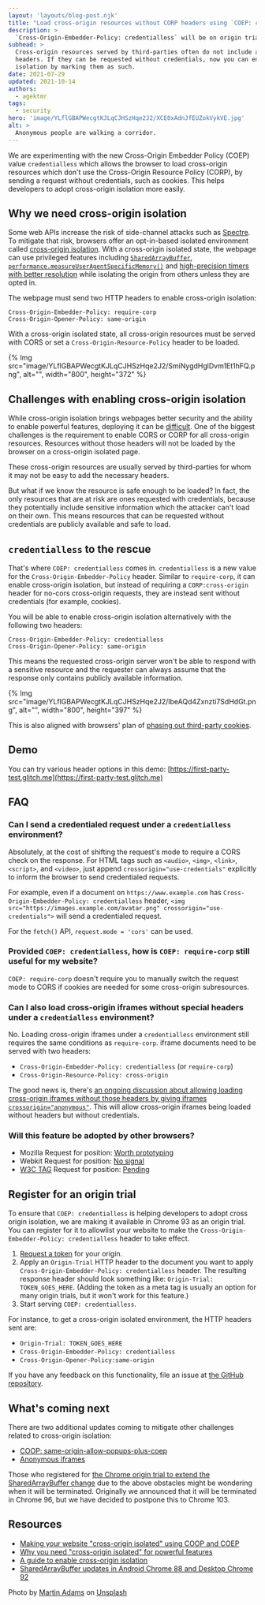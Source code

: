 ```yaml
---
layout: 'layouts/blog-post.njk'
title: "Load cross-origin resources without CORP headers using `COEP: credentialless`"
description: >
  `Cross-Origin-Embedder-Policy: credentialless` will be on origin trial starting Chrome 93. This new value allows web pages to enable cross-origin isolation without requiring cross-origin resources to respond with a `CORP: cross-origin` header by sending credentialless requests.
subhead: >
  Cross-origin resources served by third-parties often do not include adequate CORP
  headers. If they can be requested without credentials, now you can enable cross-origin
  isolation by marking them as such. 
date: 2021-07-29
updated: 2021-10-14
authors:
  - agektmr
tags:
  - security
hero: 'image/YLflGBAPWecgtKJLqCJHSzHqe2J2/XCE0xAdnJfEUZokVykVE.jpg'
alt: >
  Anonymous people are walking a corridor.
---
```


We are experimenting with the new Cross-Origin Embedder Policy (COEP) value
`credentialless` which allows the browser to load cross-origin resources which
don't use the Cross-Origin Resource Policy (CORP), by sending a request without
credentials, such as cookies. This helps developers to adopt cross-origin
isolation more easily.

## Why we need cross-origin isolation

Some web APIs increase the risk of side-channel attacks such as
[Spectre](https://en.wikipedia.org/wiki/Spectre_(security_vulnerability)). To
mitigate that risk, browsers offer an opt-in-based isolated environment called
[cross-origin isolation](https://web.dev/coop-coep/). With a cross-origin
isolated state, the webpage can use privileged features including
[`SharedArrayBuffer`](https://developer.chrome.com/blog/enabling-shared-array-buffer/),
[`performance.measureUserAgentSpecificMemory()`](https://web.dev/monitor-total-page-memory-usage/)
and [high-precision timers with better
resolution](https://developer.chrome.com/blog/cross-origin-isolated-hr-timers/)
while isolating the origin from others unless they are opted in.

The webpage must send two HTTP headers to enable cross-origin isolation:

```http
Cross-Origin-Embedder-Policy: require-corp
Cross-Origin-Opener-Policy: same-origin
```

With a cross-origin isolated state, all cross-origin resources must be served
with CORS or set a `Cross-Origin-Resource-Policy` header to be loaded.

{% Img src="image/YLflGBAPWecgtKJLqCJHSzHqe2J2/SmiNygdHglDvm1Et1hFQ.png",
alt="", width="800", height="372" %}

## Challenges with enabling cross-origin isolation

While cross-origin isolation brings webpages better security and the ability to
enable powerful features, deploying it can be
[difficult](https://web.dev/cross-origin-isolation-guide/). One of the biggest
challenges is the requirement to enable CORS or CORP for all cross-origin
resources. Resources without those headers will not be loaded by the browser on
a cross-origin isolated page.

These cross-origin resources are usually served by third-parties for whom it may
not be easy to add the necessary headers.

But what if we know the resource is safe enough to be loaded? In fact, the only
resources that are at risk are ones requested with credentials, because they
potentially include sensitive information which the attacker can't load on their
own. This means resources that can be requested without credentials are publicly
available and safe to load.

## `credentialless` to the rescue

That's where `COEP: credentialless` comes in. `credentialless` is a new value
for the `Cross-Origin-Embedder-Policy` header. Similar to `require-corp`, it can
enable cross-origin isolation, but instead of requiring a `CORP:cross-origin`
header for no-cors cross-origin requests, they are instead sent without
credentials (for example, cookies).

You will be able to enable cross-origin isolation alternatively with the
following two headers:

```http
Cross-Origin-Embedder-Policy: credentialless
Cross-Origin-Opener-Policy: same-origin
```

This means the requested cross-origin server won't be able to respond with a
sensitive resource and the requester can always assume that the response only
contains publicly available information.

{% Img src="image/YLflGBAPWecgtKJLqCJHSzHqe2J2/lbeAQd4Zxnzti7SdHdGt.png",
alt="", width="800", height="397" %}

This is also aligned with browsers' plan of [phasing out third-party
cookies](https://blog.chromium.org/2020/01/building-more-private-web-path-towards.html).

## Demo

You can try various header options in this demo:
[https://first-party-test.glitch.me](https://first-party-test.glitch.me)

## FAQ

### Can I send a credentialed request under a `credentialless` environment?

Absolutely, at the cost of shifting the request's mode to require a CORS check
on the response. For HTML tags such as `<audio>`, `<img>`, `<link>`, `<script>`,
and `<video>`, just append `crossorigin="use-credentials"` explicitly to inform
the browser to send credentialed requests.

For example, even if a document on `https://www.example.com` has
`Cross-Origin-Embedder-Policy: credentialless` header, `<img
src="https://images.example.com/avatar.png" crossorigin="use-credentials">` will
send a credentialed request.

For the `fetch()` API, `request.mode = 'cors'` can be used.

### Provided `COEP: credentialless`, how is `COEP: require-corp` still useful for my website?

`COEP: require-corp` doesn't require you to manually switch the request mode to
CORS if cookies are needed for some cross-origin subresources.

### Can I also load cross-origin iframes without special headers under a `credentialless` environment?

No. Loading cross-origin iframes under a `credentialless` environment still requires the same conditions as `require-corp`. iframe documents need to be served with two headers:

* `Cross-Origin-Embedder-Policy: credentialless` (or `require-corp`)
* `Cross-Origin-Resource-Policy: cross-origin`

The good news is, there's [an ongoing discussion about allowing loading
cross-origin iframes without those headers by giving iframes
`crossorigin="anonymous"`](https://github.com/camillelamy/explainers/blob/master/anonymous_iframes.md).
This will allow cross-origin iframes being loaded without headers but without
credentials.

### Will this feature be adopted by other browsers?

* Mozilla Request for position: [Worth
  prototyping](https://github.com/mozilla/standards-positions/issues/539)
* Webkit Request for position: [No
  signal](https://lists.webkit.org/pipermail/webkit-dev/2021-June/031898.html)
* [W3C TAG](https://www.w3.org/2001/tag/) Request for position:
  [Pending](https://github.com/w3ctag/design-reviews/issues/582)

## Register for an origin trial

To ensure that `COEP: credentialless` is helping developers to adopt cross
origin isolation, we are making it available in Chrome 93 as an origin trial.
You can register for it to allowlist your website to make the
`Cross-Origin-Embedder-Policy: credentialless` header to take effect.

1. [Request a
   token](https://developer.chrome.com/origintrials/#/view_trial/3036552048754556929)
   for your origin.
2. Apply an `Origin-Trial` HTTP header to the document you want to apply
   `Cross-Origin-Embedder-Policy: credentialless` header. The resulting response
   header should look something like: `Origin-Trial: TOKEN_GOES_HERE`. (Adding
   the token as a meta tag is usually an option for many origin trials, but it
   won't work for this feature.)
3. Start serving `COEP: credentialless`.

For instance, to get a cross-origin isolated environment, the HTTP headers sent
are:

* `Origin-Trial: TOKEN_GOES_HERE`
* `Cross-Origin-Embedder-Policy: credentialless`
* `Cross-Origin-Opener-Policy:same-origin`

If you have any feedback on this functionality, file an issue at [the
GitHub repository](https://github.com/WICG/credentiallessness).

## What's coming next

There are two additional updates coming to mitigate other challenges related to
cross-origin isolation:

* [COOP:
  same-origin-allow-popups-plus-coep](https://github.com/camillelamy/explainers/blob/master/coi-with-popups.md)
* [Anonymous
  iframes](https://github.com/camillelamy/explainers/blob/master/anonymous_iframes.md)

Those who registered for [the Chrome origin trial to extend the
SharedArrayBuffer
change](https://developer.chrome.com/blog/enabling-shared-array-buffer/) due to
the above obstacles might be wondering when it will be terminated. Originally we
announced that it will be terminated in Chrome 96, but we have decided to
postpone this to Chrome 103.

## Resources

* [Making your website "cross-origin isolated" using COOP and
  COEP](https://web.dev/coop-coep/)
* [Why you need "cross-origin isolated" for powerful
  features](https://web.dev/why-coop-coep/)
* [A guide to enable cross-origin
  isolation](https://web.dev/cross-origin-isolation-guide/)
* [SharedArrayBuffer updates in Android Chrome 88 and Desktop Chrome
  92](https://developer.chrome.com/blog/enabling-shared-array-buffer/)

Photo by [Martin
Adams](https://unsplash.com/@martinadams?utm_source=unsplash&utm_medium=referral&utm_content=creditCopyText)
on
[Unsplash](https://unsplash.com/?utm_source=unsplash&utm_medium=referral&utm_content=creditCopyText)
